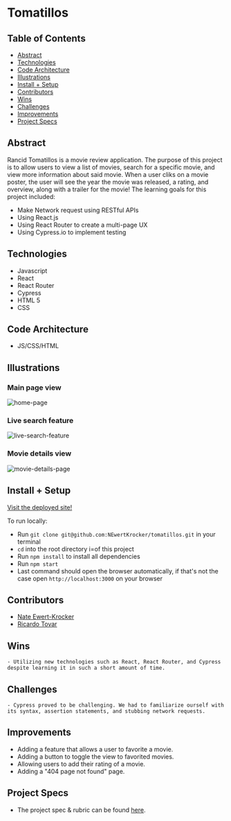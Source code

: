 # Tomatillos


## Table of Contents
  - [Abstract](#abstract)
  - [Technologies](#technologies)
  - [Code Architecture](#code-architecture)
  - [Illustrations](#illustrations)
  - [Install + Setup](#install-+-set-up)
  - [Contributors](#contributors)
  - [Wins](#wins)
  - [Challenges](#challenges)
  - [Improvements](#improvements)
  - [Project Specs](#project-specs)

## Abstract
Rancid Tomatillos is a movie review application. The purpose of this project is to allow users to view a list of movies, search for a specific movie, and view more information about said movie. When a user cliks on a movie poster, the user will see the year the movie was released, a rating, and overview, along with a trailer for the movie! The learning goals for this project included:
  - Make Network request using RESTful APIs
  - Using React.js
  - Using React Router to create a multi-page UX
  - Using Cypress.io to implement testing

## Technologies
  - Javascript
  - React
  - React Router
  - Cypress
  - HTML 5
  - CSS


## Code Architecture
- JS/CSS/HTML

## Illustrations

### Main page view
<img src="src/assets/recording.gif" alt="home-page"/>

### Live search feature
<img src="src/assets/search.gif" alt="live-search-feature"/>

### Movie details view
<img src="src/assets/movie-details.gif" alt="movie-details-page"/>

## Install + Setup

[Visit the deployed site!](http://newertkrocker.github.io/tomatillos)

To run locally:

- Run `git clone git@github.com:NEwertKrocker/tomatillos.git` in your terminal
- `cd` into the root directory i=of this project
- Run `npm install` to install all dependencies
- Run `npm start`
- Last command should open the browser automatically, if that's not the case open `http://localhost:3000` on your browser

## Contributors
  - [Nate Ewert-Krocker](https://github.com/NEwertKrocker)
  - [Ricardo Tovar](https://github.com/JRicardoT)

## Wins
	- Utilizing new technologies such as React, React Router, and Cypress despite learning it in such a short amount of time.

## Challenges
	- Cypress proved to be challenging. We had to familiarize ourself with its syntax, assertion statements, and stubbing network requests.

## Improvements
- Adding a feature that allows a user to favorite a movie.
- Adding a button to toggle the view to favorited movies.
- Allowing users to add their rating of a movie.
- Adding a "404 page not found" page.

## Project Specs
  - The project spec & rubric can be found [here](https://frontend.turing.edu/projects/module-3/rancid-tomatillos-v3.html).
